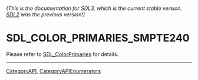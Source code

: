 ###### (This is the documentation for SDL3, which is the current stable version. [SDL2](https://wiki.libsdl.org/SDL2/) was the previous version!)
# SDL_COLOR_PRIMARIES_SMPTE240

Please refer to [SDL_ColorPrimaries](SDL_ColorPrimaries) for details.

----
[CategoryAPI](CategoryAPI), [CategoryAPIEnumerators](CategoryAPIEnumerators)

